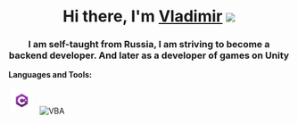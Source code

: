 <h1 align="center">Hi there, I'm <a href="https://vk.com/pugalo0" target="_blank">Vladimir</a> 
<img src="https://github.com/blackcater/blackcater/raw/main/images/Hi.gif" height="32"/></h1>
<h3 align="center">I am self-taught from Russia, I am striving to become a backend developer. And later as a developer of games on Unity</h3>

**Languages and Tools:**

<p>
<img src="https://github.com/Voyage-r/Voyage-r/blob/main/Images/Csharp_Logo.png" height="40" style="vertical-align:down; margin:4px" alt="C Sharp">
<img src="https://commons.wikimedia.org/wiki/File:VB.NET_Logo.svg" height="40" style="vertical-align:down; margin:4px" alt="VBA">
</p>
<!--
**Voyage-r/Voyage-r** is a ✨ _special_ ✨ repository because its `README.md` (this file) appears on your GitHub profile.

Here are some ideas to get you started:

- 🔭 I’m currently working on ...
- 🌱 I’m currently learning ...
- 👯 I’m looking to collaborate on ...
- 🤔 I’m looking for help with ...
- 💬 Ask me about ...
- 📫 How to reach me: ...
- 😄 Pronouns: ...
- ⚡ Fun fact: ...
-->
